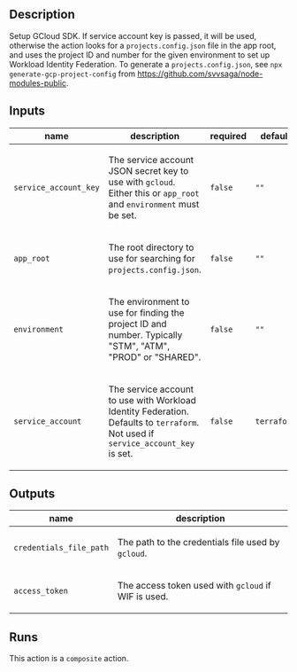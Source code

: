 ## Description

Setup GCloud SDK. If service account key is passed, it will be used, otherwise the action looks for a `projects.config.json` file in the app root, and uses the project ID and number for the given environment to set up Workload Identity Federation. To generate a `projects.config.json`, see `npx generate-gcp-project-config` from https://github.com/svvsaga/node-modules-public.

## Inputs

| name | description | required | default |
| --- | --- | --- | --- |
| `service_account_key` | <p>The service account JSON secret key to use with <code>gcloud</code>. Either this or <code>app_root</code> and <code>environment</code> must be set.</p> | `false` | `""` |
| `app_root` | <p>The root directory to use for searching for <code>projects.config.json</code>.</p> | `false` | `""` |
| `environment` | <p>The environment to use for finding the project ID and number. Typically "STM", "ATM", "PROD" or "SHARED".</p> | `false` | `""` |
| `service_account` | <p>The service account to use with Workload Identity Federation. Defaults to <code>terraform</code>. Not used if <code>service_account_key</code> is set.</p> | `false` | `terraform` |


## Outputs

| name | description |
| --- | --- |
| `credentials_file_path` | <p>The path to the credentials file used by <code>gcloud</code>.</p> |
| `access_token` | <p>The access token used with <code>gcloud</code> if WIF is used.</p> |


## Runs

This action is a `composite` action.



